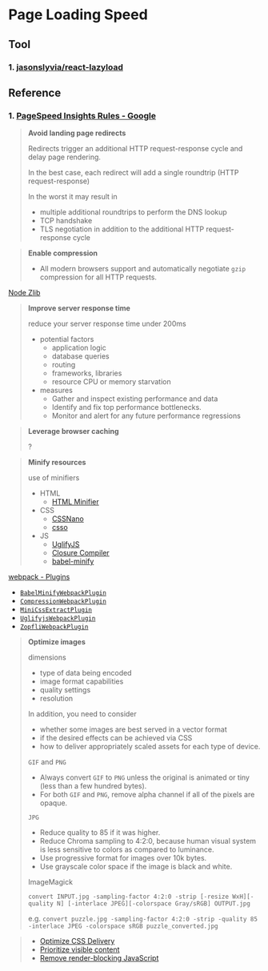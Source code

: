 # Page Loading Speed

## Tool

### 1. [jasonslyvia/react-lazyload](https://github.com/jasonslyvia/react-lazyload)

## Reference

### 1. [PageSpeed Insights Rules - Google](https://developers.google.com/speed/docs/insights/rules)

> **Avoid landing page redirects**
>
> Redirects trigger an additional HTTP request-response cycle and delay page rendering.
>
> In the best case, each redirect will add a single roundtrip (HTTP request-response)
>
> In the worst it may result in
>
> - multiple additional roundtrips to perform the DNS lookup
> - TCP handshake
> - TLS negotiation in addition to the additional HTTP request-response cycle



> **Enable compression**
>
> - All modern browsers support and automatically negotiate `gzip` compression for all HTTP requests.

[Node Zlib](https://nodejs.org/api/zlib.html)

> **Improve server response time**
>
> reduce your server response time under 200ms
>
> - potential factors
>   - application logic
>   - database queries
>   - routing
>   - frameworks, libraries
>   - resource CPU or memory starvation
> - measures
>   - Gather and inspect existing performance and data
>   - Identify and fix top performance bottlenecks.
>   - Monitor and alert for any future performance regressions



> **Leverage browser caching**
>
> ?



> **Minify resources**
>
> use of minifiers
>
> - HTML
>   - [HTML Minifier](https://github.com/kangax/html-minifier)
> - CSS
>   - [CSSNano](https://github.com/ben-eb/cssnano)
>   - [csso](https://github.com/css/csso)
> - JS
>   - [UglifyJS](https://github.com/mishoo/UglifyJS2)
>   - [Closure Compiler](https://developers.google.com/closure/compiler)
>   - [babel-minify](https://github.com/babel/minify)

[webpack - Plugins](https://webpack.js.org/plugins/)

- [`BabelMinifyWebpackPlugin`](https://webpack.js.org/plugins/babel-minify-webpack-plugin)
- [`CompressionWebpackPlugin`](https://webpack.js.org/plugins/compression-webpack-plugin)
- [`MiniCssExtractPlugin`](https://webpack.js.org/plugins/mini-css-extract-plugin)
- [`UglifyjsWebpackPlugin`](https://webpack.js.org/plugins/uglifyjs-webpack-plugin)
- [`ZopfliWebpackPlugin`](https://webpack.js.org/plugins/zopfli-webpack-plugin)

> **Optimize images**
>
> dimensions
>
> - type of data  being encoded
> - image format capabilities
> - quality settings
> - resolution
>
> In addition, you need to consider
>
> - whether some images are best served in a vector format
> - if the desired effects can be achieved via  CSS
> - how to deliver appropriately scaled assets for each type of device.
>
> `GIF` and `PNG`
>
> - Always convert `GIF` to `PNG` unless the original is animated or tiny (less than a few hundred bytes).
> - For both `GIF` and `PNG`, remove alpha channel if all of the pixels are opaque. 
>
> `JPG`
>
> - Reduce quality to 85 if it was higher.
> - Reduce Chroma sampling to 4:2:0, because human visual system is less sensitive to colors as compared to luminance.
> - Use progressive format for images over 10k bytes.
> - Use grayscale color space if the image is black and white.
>
> ImageMagick
>
>  `convert INPUT.jpg -sampling-factor 4:2:0 -strip [-resize WxH][-quality N] [-interlace JPEG][-colorspace Gray/sRGB] OUTPUT.jpg`
>
> e.g. `convert puzzle.jpg -sampling-factor 4:2:0 -strip -quality 85 -interlace JPEG -colorspace sRGB puzzle_converted.jpg`



> - [Optimize CSS Delivery](https://developers.google.com/speed/docs/insights/OptimizeCSSDelivery)
> - [Prioritize visible content](https://developers.google.com/speed/docs/insights/PrioritizeVisibleContent)
> - [Remove render-blocking JavaScript](https://developers.google.com/speed/docs/insights/BlockingJS)

